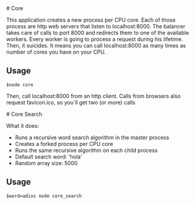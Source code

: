 <a name="core"/>
# Core

This application creates a new process per CPU core. Each of those process are http web servers that listen to localhost:8000. The balancer takes care of calls to port 8000 and redirects them to one of the available workers. Every worker is going to process a request during his lifetime. Then, it suicides. It means you can call localhost:8000 as many times as number of cores you have on your CPU.

## Usage
```
$node core
```
Then, call localhost:8000 from an http client. Calls from browsers also request favicon.ico, so you´ll get two (or more) calls

<a name="core_search"/>
# Core Search

What it does:
- Runs a recursive word search algorithm in the master process 
- Creates a forked process per CPU core
- Runs the same recursive algorithm on each child process
- Default search word: 'hola'
- Random array size: 5000

## Usage
```
$word=adios node core_search
```
